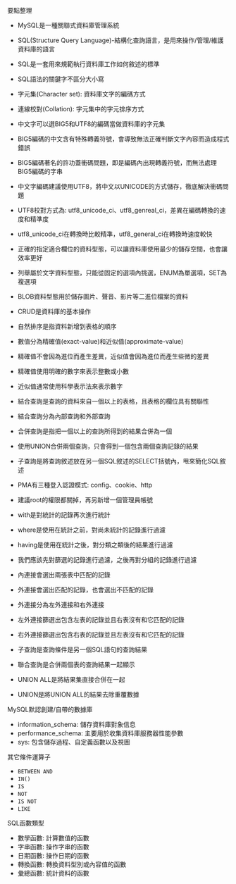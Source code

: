 要點整理
- MySQL是一種關聯式資料庫管理系統
- SQL(Structure Query Language)-結構化查詢語言，是用來操作/管理/維護資料庫的語言
- SQL是一套用來規範執行資料庫工作如何敘述的標準
- SQL語法的關鍵字不區分大小寫
- 字元集(Character set): 資料庫文字的編碼方式
- 連線校對(Collation): 字元集中的字元排序方式
- 中文字可以選BIG5和UTF8的編碼當做資料庫的字元集
- BIG5編碼的中文含有特殊轉義符號，會導致無法正確判斷文字內容而造成程式錯誤
- BIG5編碼著名的許功蓋衝碼問題，即是編碼內出現轉義符號，而無法處理BIG5編碼的字串
- 中文字編碼建議使用UTF8，將中文以UNICODE的方式儲存，徹底解決衝碼問題
- UTF8校對方式為: utf8_unicode_ci、utf8_genreal_ci，差異在編碼轉換的速度和精準度
- utf8_unicode_ci在轉換時比較精準，utf8_general_ci在轉換時速度較快
- 正確的指定適合欄位的資料型態，可以讓資料庫使用最少的儲存空間，也會讓效率更好
- 列舉屬於文字資料型態，只能從固定的選項內挑選，ENUM為單選項，SET為複選項
- BLOB資料型態用於儲存圖片、聲音、影片等二進位檔案的資料
- CRUD是資料庫的基本操作
- 自然排序是指資料新增到表格的順序
- 數值分為精確值(exact-value)和近似值(approximate-value)
- 精確值不會因為進位而產生差異，近似值會因為進位而產生些微的差異
- 精確值使用明確的數字來表示整數或小數
- 近似值通常使用科學表示法來表示數字
- 結合查詢是查詢的資料來自一個以上的表格，且表格的欄位具有關聯性
- 結合查詢分為內部查詢和外部查詢
- 合併查詢是指把一個以上的查詢所得到的結果合併為一個
- 使用UNION合併兩個查詢，只會得到一個包含兩個查詢記錄的結果
- 子查詢是將查詢敘述放在另一個SQL敘述的SELECT括號內，甩來簡化SQL敘述
- PMA有三種登入認證模式: config、cookie、http
- 建議root的權限都關掉，再另新增一個管理員帳號

- with是對統計的記錄再次進行統計
- where是使用在統計之前，對尚未統計的記錄進行過濾
- having是使用在統計之後，對分類之類後的結果進行過濾
- 我們應該先對篩選的記錄進行過濾，之後再對分組的記錄進行過濾
- 內連接會選出兩張表中匹配的記錄
- 外連接會選出匹配的記錄，也會選出不匹配的記錄
- 外連接分為左外連接和右外連接
- 左外連接篩選出包含左表的記錄並且右表沒有和它匹配的記錄
- 右外連接篩選出包含右表的記錄並且左表沒有和它匹配的記錄
- 子查詢是查詢條件是另一個SQL語句的查詢結果
- 聯合查詢是合併兩個表的查詢結果一起顯示
- UNION ALL是將結果集直接合併在一起
- UNION是將UNION ALL的結果去除重覆數據

MySQL默認創建/自帶的數據庫
- information_schema: 儲存資料庫對象信息
- performance_schema: 主要用於收集資料庫服務器性能參數
- sys: 包含儲存過程、自定義函數以及視圖

其它條件運算子
- `BETWEEN AND`
- `IN()`
- `IS`
- `NOT`
- `IS NOT`
- `LIKE`

SQL函數類型
- 數學函數: 計算數值的函數
- 字串函數: 操作字串的函數
- 日期函數: 操作日期的函數
- 轉換函數: 轉換資料型別或內容值的函數
- 彙總函數: 統計資料的函數


